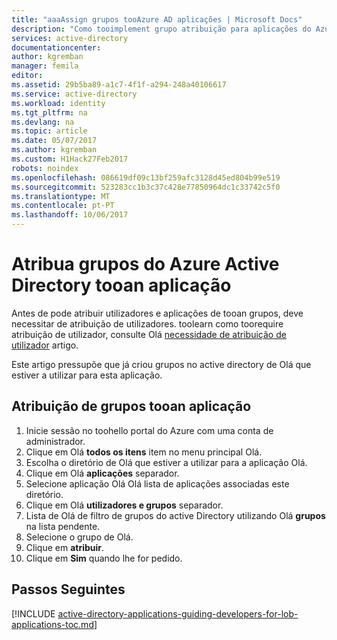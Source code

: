 ```yaml
---
title: "aaaAssign grupos tooAzure AD aplicações | Microsoft Docs"
description: "Como tooimplement grupo atribuição para aplicações do Azure."
services: active-directory
documentationcenter: 
author: kgremban
manager: femila
editor: 
ms.assetid: 29b5ba89-a1c7-4f1f-a294-248a40106617
ms.service: active-directory
ms.workload: identity
ms.tgt_pltfrm: na
ms.devlang: na
ms.topic: article
ms.date: 05/07/2017
ms.author: kgremban
ms.custom: H1Hack27Feb2017
robots: noindex
ms.openlocfilehash: 086619df09c13bf259afc3128d45ed804b99e519
ms.sourcegitcommit: 523283cc1b3c37c428e77850964dc1c33742c5f0
ms.translationtype: MT
ms.contentlocale: pt-PT
ms.lasthandoff: 10/06/2017
---
```

# <a name="assign-azure-active-directory-groups-tooan-application"></a>Atribua grupos do Azure Active Directory tooan aplicação
Antes de pode atribuir utilizadores e aplicações de tooan grupos, deve necessitar de atribuição de utilizadores. toolearn como toorequire atribuição de utilizador, consulte Olá [necessidade de atribuição de utilizador](active-directory-applications-guiding-developers-requiring-user-assignment.md) artigo.

Este artigo pressupõe que já criou grupos no active directory de Olá que estiver a utilizar para esta aplicação.

## <a name="assigning-groups-tooan-application"></a>Atribuição de grupos tooan aplicação
1. Inicie sessão no toohello portal do Azure com uma conta de administrador.
2. Clique em Olá **todos os itens** item no menu principal Olá.
3. Escolha o diretório de Olá que estiver a utilizar para a aplicação Olá.
4. Clique em Olá **aplicações** separador.
5. Selecione aplicação Olá Olá lista de aplicações associadas este diretório.
6. Clique em Olá **utilizadores e grupos** separador.
7. Lista de Olá de filtro de grupos do active Directory utilizando Olá **grupos** na lista pendente.
8. Selecione o grupo de Olá.
9. Clique em **atribuir**.
10. Clique em **Sim** quando lhe for pedido.

## <a name="next-steps"></a>Passos Seguintes
[!INCLUDE [active-directory-applications-guiding-developers-for-lob-applications-toc.md](../../includes/active-directory-applications-guiding-developers-for-lob-applications-toc.md)]
